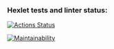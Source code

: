 ### Hexlet tests and linter status:

[![Actions Status](https://github.com/SpiretEv/php-project-lvl1/workflows/hexlet-check/badge.svg)](https://github.com/SpiretEv/php-project-lvl1/actions)

[![Maintainability](https://api.codeclimate.com/v1/badges/a99a88d28ad37a79dbf6/maintainability)](https://codeclimate.com/github/codeclimate/codeclimate/maintainability)
